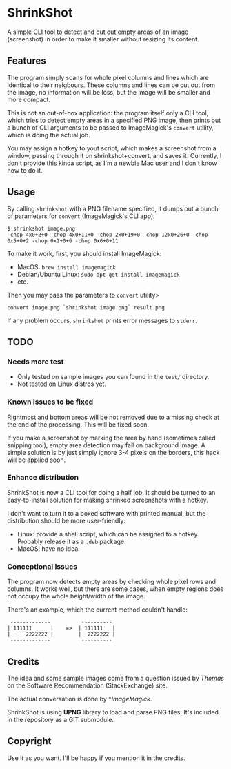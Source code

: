 # ShrinkShot

A simple CLI tool to detect and cut out empty areas of an image (screenshot) in order to make it smaller without resizing its content.

## Features

The program simply scans for whole pixel columns and lines which are identical to their neigbours. These columns and lines can be cut out from the image, no information will be loss, but the image will be smaller and more compact.

This is not an out-of-box application: the program itself only a CLI tool, which tries to detect empty areas in a specified PNG image, then prints out a bunch of CLI arguments to be passed to ImageMagick's `convert` utility, which is doing the actual job.

You may assign a hotkey to yout script, which makes a screenshot from a window, passing through it on shrinkshot+convert, and saves it. Currently, I don't provide this kinda script, as I'm a newbie Mac user and I don't know how to do it.

## Usage

By calling `shrinkshot` with a PNG filename specified, it dumps out a bunch of parameters for `convert` (ImageMagick's CLI app):
```
$ shrinkshot image.png
-chop 4x0+2+0 -chop 4x0+11+0 -chop 2x0+19+0 -chop 12x0+26+0 -chop 0x5+0+2 -chop 0x2+0+6 -chop 0x6+0+11
```

To make it work, first, you should install ImageMagick:

- MacOS: `brew install imagemagick`
- Debian/Ubuntu Linux: `sudo apt-get install imagemagick` 
- etc.

Then you may pass the parameters to `convert` utility>
```
convert image.png `shrinkshot image.png` result.png
```

If any problem occurs, `shrinkshot` prints error messages to `stderr`.

## TODO

### Needs more test

- Only tested on sample images you can found in the `test/` directory. 
- Not tested on Linux distros yet.

### Known issues to be fixed

Rightmost and bottom areas will be not removed due to a missing check at the end of the processing. This will be fixed soon.

If you make a screenshot by marking the area by hand (sometimes called snipping tool), empty area detection may fail on background image. A simple solution is by just simply ignore 3-4 pixels on the borders, this hack will be applied soon.

### Enhance distribution

ShrinkShot is now a CLI tool for doing a half job. It should be turned to an easy-to-install solution for making shrinked screenshots with a hotkey.

I don't want to turn it to a boxed software with printed manual, but the distribution should be more user-friendly:
- Linux: provide a shell script, which can be assigned to a hotkey. Probably release it as a `.deb` package.
- MacOS: have no idea.

### Conceptional issues

The program now detects empty areas by checking whole pixel rows and columns. It works well, but there are some cases, when empty regions does not occupy the whole height/width of the image.

There's an example, which the current method couldn't handle:
```
 -------------          ---------- 
| 111111      |    =>  | 111111   | 
|     2222222 |        |  2222222 |
 -------------          ----------
```

## Credits

The idea and some sample images come from a question issued by *Thomas* on the Software Recommendation (StackExchange) site.

The actual conversation is done by **ImageMagick*.

ShrinkShot is using **UPNG** library to load and parse PNG files. It's included in the repository as a GIT submodule.

## Copyright

Use it as you want. I'll be happy if you mention it in the credits.
